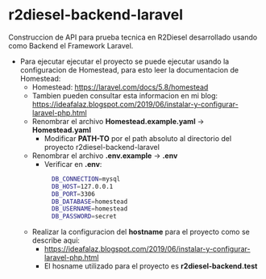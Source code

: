# r2diesel-backend-laravel

Construccion de API para prueba tecnica en R2Diesel desarrollado usando como Backend el Framework Laravel.

* Para ejecutar ejecutar el proyecto se puede ejecutar usando la configuracion de Homestead, para esto leer la documentacion de Homestead:
  - Homestead: https://laravel.com/docs/5.8/homestead
  - Tambien pueden consultar esta informacion en mi blog: https://ideafalaz.blogspot.com/2019/06/instalar-y-configurar-laravel-php.html
  - Renombrar el archivo **Homestead.example.yaml** -> **Homestead.yaml**
    - Modificar **PATH-TO** por el path absoluto al directorio del proyecto r2diesel-backend-laravel
  - Renombrar el archivo **.env.example** -> **.env**
    - Verificar en **.env**:
      ```sh
        DB_CONNECTION=mysql
        DB_HOST=127.0.0.1
        DB_PORT=3306
        DB_DATABASE=homestead
        DB_USERNAME=homestead
        DB_PASSWORD=secret
      ```
  * Realizar la configuracion del **hostname** para el proyecto como se describe aqui:
    - https://ideafalaz.blogspot.com/2019/06/instalar-y-configurar-laravel-php.html
    - El hosname utilizado para el proyecto es **r2diesel-backend.test**
